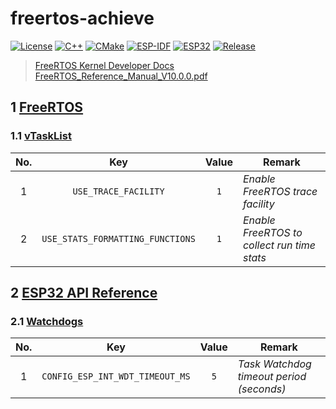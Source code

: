 # freertos-achieve

[![License](https://img.shields.io/badge/License-MIT-important.svg?style=flat&logo=github)](https://www.mit-license.org)
[![C++](https://img.shields.io/badge/C++-11-success.svg?style=flat&logo=cplusplus)](https://isocpp.org)
[![CMake](https://img.shields.io/badge/CMake-3.5-success.svg?style=flat&logo=cmake)](https://cmake.org/cmake/help/v3.5)
[![ESP-IDF](https://img.shields.io/badge/ESP_IDF-4.4-success.svg?style=flat&logo=espressif)](https://dl.espressif.com/dl/esp-idf/?idf=4.4)
[![ESP32](https://img.shields.io/badge/ESP32-S3-success.svg?style=flat&logo=espHome)](https://docs.espressif.com/projects/esp-idf/zh_CN/v4.4/esp32s3/get-started/index.html)
[![Release](https://img.shields.io/badge/Release-0.7.0-informational.svg)](https://github.com/aaric/freertos-achieve/releases)

> [FreeRTOS Kernel Developer Docs](https://www.freertos.org/features.html)  
> [FreeRTOS_Reference_Manual_V10.0.0.pdf](https://www.freertos.org/Documentation/FreeRTOS_Reference_Manual_V10.0.0.pdf)

## 1 [FreeRTOS](https://docs.espressif.com/projects/esp-idf/en/release-v4.4/esp32/api-reference/system/freertos.html)

### 1.1 [vTaskList](https://www.freertos.org/a00021.html#vTaskList)

|No.|Key|Value|Remark|
|:---:|:---:|:---:|-----|
|1|`USE_TRACE_FACILITY`|`1`|*Enable FreeRTOS trace facility*|
|2|`USE_STATS_FORMATTING_FUNCTIONS`|`1`|*Enable FreeRTOS to collect run time stats*|

## 2 [ESP32 API Reference](https://docs.espressif.com/projects/esp-idf/zh_CN/release-v4.4/esp32/api-reference/index.html)

### 2.1 [Watchdogs](https://docs.espressif.com/projects/esp-idf/en/release-v4.4/esp32/api-reference/system/wdts.html)

|No.|Key|Value|Remark|
|:---:|:---:|:---:|-----|
|1|`CONFIG_ESP_INT_WDT_TIMEOUT_MS`|`5`|*Task Watchdog timeout period (seconds)*|
